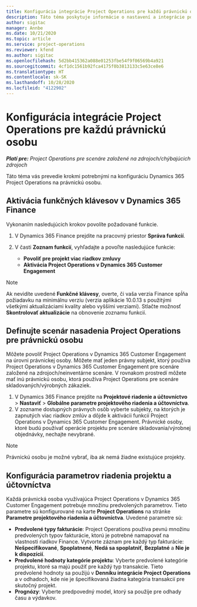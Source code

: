 ```yaml
---
title: Konfigurácia integrácie Project Operations pre každú právnickú osobu
description: Táto téma poskytuje informácie o nastavení a integrácie podľa právnickej osoby v Project Operations.
author: sigitac
manager: Annbe
ms.date: 10/21/2020
ms.topic: article
ms.service: project-operations
ms.reviewer: kfend
ms.author: sigitac
ms.openlocfilehash: 5d2bb415362a088e01253fbe54f9f06569b4a921
ms.sourcegitcommit: 4cf1dc1561b92fca4175f0b3813133c5e63ce8e6
ms.translationtype: HT
ms.contentlocale: sk-SK
ms.lasthandoff: 10/28/2020
ms.locfileid: "4122902"
---
```

# <a name="configure-project-operations-integration-per-legal-entity"></a>Konfigurácia integrácie Project Operations pre každú právnickú osobu 

_**Platí pre:** Project Operations pre scenáre založené na zdrojoch/chýbajúcich zdrojoch_

Táto téma vás prevedie krokmi potrebnými na konfiguráciu Dynamics 365 Project Operations na právnickú osobu.

## <a name="enable-feature-keys-in-dynamics-365-finance"></a>Aktivácia funkčných klávesov v Dynamics 365 Finance

Vykonaním nasledujúcich krokov povolíte požadované funkcie.

1. V Dynamics 365 Finance prejdite na pracovný priestor **Správa funkcií**.
2. V časti **Zoznam funkcií**, vyhľadajte a povoľte nasledujúce funkcie:
  
    - **Povoliť pre projekt viac riadkov zmluvy**
    - **Aktivácia Project Operations v Dynamics 365 Customer Engagement**

> [!NOTE]
> Ak nevidíte uvedené **Funkčné klávesy**, overte, či vaša verzia Finance spĺňa požiadavku na minimálnu verziu (verzia aplikácie 10.0.13 s použitými všetkými aktualizáciami kvality alebo vyššími verziami). Stlačte možnosť **Skontrolovať aktualizácie** na obnovenie zoznamu funkcií.

## <a name="define-the-project-operations-deployment-scenario-for-a-legal-entity"></a>Definujte scenár nasadenia Project Operations pre právnickú osobu

Môžete povoliť Project Operations v Dynamics 365 Customer Engagement na úrovni právnickej osoby. Môžete mať jeden právny subjekt, ktorý používa Project Operations v Dynamics 365 Customer Engagement pre scenáre založené na zdrojoch/neinventárne scenáre. V rovnakom prostredí môžete mať inú právnickú osobu, ktorá používa Project Operations pre scenáre skladovaných/výrobných zákaziek.

1. V Dynamics 365 Finance prejdite na **Projektové riadenie a účtovníctvo** > **Nastaviť** > **Globálne parametre projektového riadenia a účtovníctva**.
2. V zozname dostupných právnych osôb vyberte subjekty, na ktorých je zapnutých viac riadkov zmlúv a dôjde k aktivácii funkcií Project Operations v Dynamics 365 Customer Engagement. Právnické osoby, ktoré budú používať operácie projektu pre scenáre skladovania/výrobnej objednávky, nechajte nevybrané.

> [!NOTE]
> Právnickú osobu je možné vybrať, iba ak nemá žiadne existujúce projekty.

## <a name="configure-project-management-and-accounting-parameters"></a>Konfigurácia parametrov riadenia projektu a účtovníctva

Každá právnická osoba využívajúca Project Operations v Dynamics 365 Customer Engagement potrebuje množinu predvolených parametrov. Tieto parametre sú konfigurované na karte **Project Operations** na stránke **Parametre projektového riadenia a účtovníctva**. Uvedené parametre sú:

  - **Predvolené typy fakturácie**: Project Operations používa pevnú množinu predvolených typov fakturácie, ktorú je potrebné namapovať na vlastnosti riadkov Finance. Vytvorte záznam pre každý typ fakturácie: **Nešpecifikované**, **Spoplatnené**, **Nedá sa spoplatniť**, **Bezplatné** a **Nie je k dispozícií**.
  - **Predvolené hodnoty kategórie projektu**: Vyberte predvolené kategórie projektu, ktoré sa majú použiť pre každý typ transakcie. Tieto predvolené hodnoty sa použijú v **Denníku integrácie Project Operations** a v odhadoch, kde nie je špecifikovaná žiadna kategória transakcií pre skutočný projekt.
  - **Prognózy**: Vyberte predpovedný model, ktorý sa použije pre odhady času a výdavkov.
